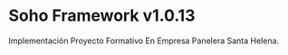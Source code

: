 Soho Framework v1.0.13
=============

Implementación Proyecto Formativo En Empresa Panelera Santa Helena.
